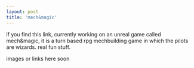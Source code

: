 ```yaml
---
layout: post
title: 'mech&magic'
---
```


if you find this link, currently working on an unreal game called mech&magic, it is a turn based rpg mechbuilding game in which the pilots are wizards. real fun stuff.

images or links here soon
